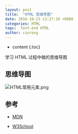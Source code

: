 ```yaml
---
layout: post
title:  "HTML 思维导图"
date: 2016-10-23 13:27:18 +0800
categories: HTML
tags:  font-end HTML
author: csurong
---
```


* content
{:toc}

学习 HTML 过程中做的思维导图 




## 思维导图

![HTML常用元素.png](https://upload-images.jianshu.io/upload_images/6434703-9223d810c704f0f8.png?imageMogr2/auto-orient/strip%7CimageView2/2/w/1240)

## 参考

* [MDN](https://developer.mozilla.org)

* [W3School](https://www.w3schools.com/html/default.asp)